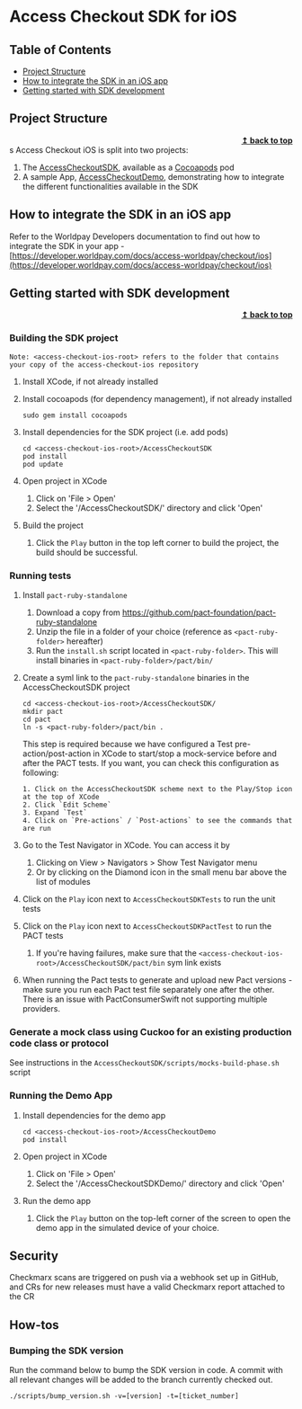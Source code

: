 # Access Checkout SDK for iOS

## Table of Contents
* [Project Structure](#project-structure)
* [How to integrate the SDK in an iOS app](#how-to-integrate-the-sdk-in-an-ios-app)
* [Getting started with SDK development](#getting-started-with-sdk-development)

## Project Structure

<div align="right">
    <b><a href="#access-checkout-sdk-for-ios">↥ back to top</a></b>
</div>
s
Access Checkout iOS is split into two projects:

1. The [AccessCheckoutSDK](/AccessCheckoutSDK), available as a [Cocoapods](https://cocoapods.org) pod
2. A sample App, [AccessCheckoutDemo](/AccessCheckoutDemo), demonstrating how to integrate the different functionalities available in the SDK

## How to integrate the SDK in an iOS app

Refer to the Worldpay Developers documentation to find out how to integrate the SDK in your app - [https://developer.worldpay.com/docs/access-worldpay/checkout/ios](https://developer.worldpay.com/docs/access-worldpay/checkout/ios)

## Getting started with SDK development

<div align="right">
    <b><a href="#access-checkout-sdk-for-ios">↥ back to top</a></b>
</div>

### Building the SDK project

```
Note: <access-checkout-ios-root> refers to the folder that contains your copy of the access-checkout-ios repository
```

1. Install XCode, if not already installed

2. Install cocoapods (for dependency management), if not already installed
    ```
    sudo gem install cocoapods
    ```
3. Install dependencies for the SDK project (i.e. add pods)
    ```
    cd <access-checkout-ios-root>/AccessCheckoutSDK
    pod install
    pod update
    ```
4. Open project in XCode
    1. Click on 'File > Open'
    2. Select the '<access-checkout-ios-root>/AccessCheckoutSDK/' directory and click 'Open'
    
5. Build the project
    1. Click the `Play` button in the top left corner to build the project, the build should be successful.
    
### Running tests

1. Install `pact-ruby-standalone`
    1. Download a copy from https://github.com/pact-foundation/pact-ruby-standalone
    2. Unzip the file in a folder of your choice (reference as `<pact-ruby-folder>` hereafter)
    3. Run the `install.sh` script located in `<pact-ruby-folder>`. This will install binaries in `<pact-ruby-folder>/pact/bin/`
    
2. Create a syml link to the `pact-ruby-standalone` binaries in the AccessCheckoutSDK project
    ```
    cd <access-checkout-ios-root>/AccessCheckoutSDK/
    mkdir pact
    cd pact
    ln -s <pact-ruby-folder>/pact/bin .
    ```
    This step is required because we have configured a Test pre-action/post-action in XCode to start/stop a mock-service 
    before and after the PACT tests. If you want, you can check this configuration as following:
    ```
    1. Click on the AccessCheckoutSDK scheme next to the Play/Stop icon at the top of XCode
    2. Click `Edit Scheme`
    3. Expand `Test`
    4. Click on `Pre-actions` / `Post-actions` to see the commands that are run
    ```
    
3. Go to the Test Navigator in XCode. You can access it by
    1. Clicking on View > Navigators > Show Test Navigator menu
    2. Or by clicking on the Diamond icon in the small menu bar above the list of modules
    
4. Click on the `Play` icon next to `AccessCheckoutSDKTests` to run the unit tests

5. Click on the `Play` icon next to `AccessCheckoutSDKPactTest` to run the PACT tests
    1. If you're having failures, make sure that the `<access-checkout-ios-root>/AccessCheckoutSDK/pact/bin` sym link exists

6. When running the Pact tests to generate and upload new Pact versions - make sure you run each Pact test file separately one after the other. There is an issue with PactConsumerSwift not supporting multiple providers.

### Generate a mock class using Cuckoo for an existing production code class or protocol

See instructions in the `AccessCheckoutSDK/scripts/mocks-build-phase.sh` script

### Running the Demo App

1. Install dependencies for the demo app
    ```
    cd <access-checkout-ios-root>/AccessCheckoutDemo
    pod install
    ```
2. Open project in XCode
    1. Click on 'File > Open'
    2. Select the '<access-checkout-ios-root>/AccessCheckoutSDKDemo/' directory and click 'Open'
    
3. Run the demo app
    1. Click the `Play` button on the top-left corner of the screen to open the demo app in the simulated device of your choice.

## Security

Checkmarx scans are triggered on push via a webhook set up in GitHub, and CRs for new releases must have a valid Checkmarx report attached to the CR

## How-tos

### Bumping the SDK version

Run the command below to bump the SDK version in code. 
A commit with all relevant changes will be added to the branch currently checked out. 

`./scripts/bump_version.sh -v=[version] -t=[ticket_number]`
